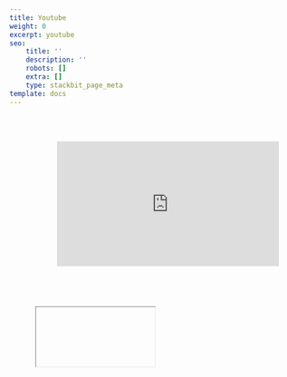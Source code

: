 ```yaml
---
title: Youtube
weight: 0
excerpt: youtube
seo:
    title: ''
    description: ''
    robots: []
    extra: []
    type: stackbit_page_meta
template: docs
---
```


<iframe  style="-webkit-transform:scale(0.7);-moz-transform-scale(0.7);sandbox="allow-scripts" style="resize:both; overflow:scroll;"    width="560" height="315" src="https://www.youtube.com/embed/xGZSWvFess8"  frameborder="0" allow="accelerometer; autoplay; clipboard-write; encrypted-media; gyroscope; picture-in-picture" allowfullscreen></iframe>

<iframe  style="-webkit-transform:scale(0.7);-moz-transform-scale(0.7);sandbox="allow-scripts" style="resize:both; overflow:scroll;"

<iframe
